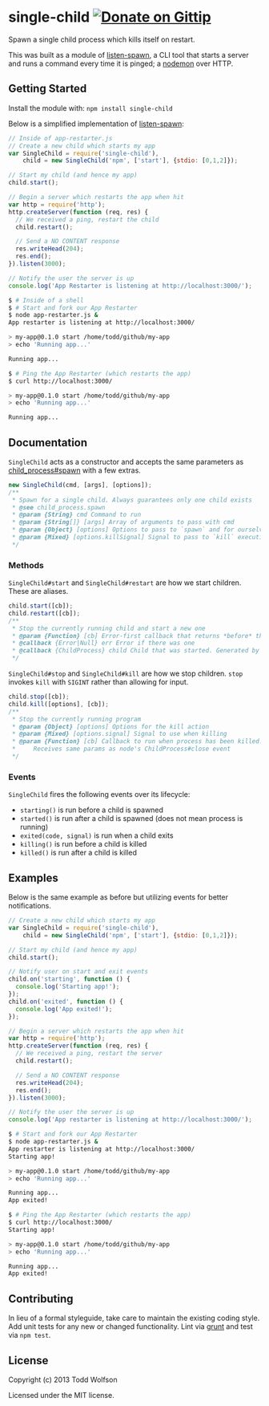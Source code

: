 # single-child [![Donate on Gittip](http://badgr.co/gittip/twolfson.png)](https://www.gittip.com/twolfson/)

Spawn a single child process which kills itself on restart.

This was built as a module of [listen-spawn][listen-spawn], a CLI tool that starts a server and runs a command every time it is pinged; a [nodemon][nodemon] over HTTP.

[listen-spawn]: https://github.com/twolfson/listen-spawn
[nodemon]: https://github.com/remy/nodemon

## Getting Started
Install the module with: `npm install single-child`

Below is a simplified implementation of [listen-spawn][listen-spawn]:

```javascript
// Inside of app-restarter.js
// Create a new child which starts my app
var SingleChild = require('single-child'),
    child = new SingleChild('npm', ['start'], {stdio: [0,1,2]});

// Start my child (and hence my app)
child.start();

// Begin a server which restarts the app when hit
var http = require('http');
http.createServer(function (req, res) {
  // We received a ping, restart the child
  child.restart();

  // Send a NO CONTENT response
  res.writeHead(204);
  res.end();
}).listen(3000);

// Notify the user the server is up
console.log('App Restarter is listening at http://localhost:3000/');
```

```sh
$ # Inside of a shell
$ # Start and fork our App Restarter
$ node app-restarter.js &
App restarter is listening at http://localhost:3000/

> my-app@0.1.0 start /home/todd/github/my-app
> echo 'Running app...'

Running app...

$ # Ping the App Restarter (which restarts the app)
$ curl http://localhost:3000/

> my-app@0.1.0 start /home/todd/github/my-app
> echo 'Running app...'

Running app...
```

## Documentation
`SingleChild` acts as a constructor and accepts the same parameters as [child_process#spawn][spawn] with a few extras.

[spawn]: http://nodejs.org/api/child_process.html#child_process_child_process_spawn_command_args_options

```js
new SingleChild(cmd, [args], [options]);
/**
 * Spawn for a single child. Always guarantees only one child exists
 * @see child_process.spawn
 * @param {String} cmd Command to run
 * @param {String[]} [args] Array of arguments to pass with cmd
 * @param {Object} [options] Options to pass to `spawn` and for ourselves
 * @param {Mixed} [options.killSignal] Signal to pass to `kill` executions
 */
```

### Methods
`SingleChild#start` and `SingleChild#restart` are how we start children. These are aliases.

```js
child.start([cb]);
child.restart([cb]);
/**
 * Stop the currently running child and start a new one
 * @param {Function} [cb] Error-first callback that returns *before* the child starts
 * @callback {Error|Null} err Error if there was one
 * @callback {ChildProcess} child Child that was started. Generated by node's child_process#spawn
 */
```

`SingleChild#stop` and `SingleChild#kill` are how we stop children. `stop` invokes `kill` with `SIGINT` rather than allowing for input.

```js
child.stop([cb]);
child.kill([options], [cb]);
/**
 * Stop the currently running program
 * @param {Object} [options] Options for the kill action
 * @param {Mixed} [options.signal] Signal to use when killing
 * @param {Function} [cb] Callback to run when process has been killed.
 *     Receives same params as node's ChildProcess#close event
 */
```

### Events
`SingleChild` fires the following events over its lifecycle:

- `starting()` is run before a child is spawned
- `started()` is run after a child is spawned (does not mean process is running)
- `exited(code, signal)` is run when a child exits
- `killing()` is run before a child is killed
- `killed()` is run after a child is killed

## Examples
Below is the same example as before but utilizing events for better notifications.

```js
// Create a new child which starts my app
var SingleChild = require('single-child'),
    child = new SingleChild('npm', ['start'], {stdio: [0,1,2]});

// Start my child (and hence my app)
child.start();

// Notify user on start and exit events
child.on('starting', function () {
  console.log('Starting app!');
});
child.on('exited', function () {
  console.log('App exited!');
});

// Begin a server which restarts the app when hit
var http = require('http');
http.createServer(function (req, res) {
  // We received a ping, restart the server
  child.restart();

  // Send a NO CONTENT response
  res.writeHead(204);
  res.end();
}).listen(3000);

// Notify the user the server is up
console.log('App restarter is listening at http://localhost:3000/');
```

```sh
$ # Start and fork our App Restarter
$ node app-restarter.js &
App restarter is listening at http://localhost:3000/
Starting app!

> my-app@0.1.0 start /home/todd/github/my-app
> echo 'Running app...'

Running app...
App exited!

$ # Ping the App Restarter (which restarts the app)
$ curl http://localhost:3000/
Starting app!

> my-app@0.1.0 start /home/todd/github/my-app
> echo 'Running app...'

Running app...
App exited!
```
## Contributing
In lieu of a formal styleguide, take care to maintain the existing coding style. Add unit tests for any new or changed functionality. Lint via [grunt](https://github.com/gruntjs/grunt) and test via `npm test`.

## License
Copyright (c) 2013 Todd Wolfson

Licensed under the MIT license.
